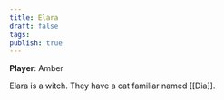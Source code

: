 ```yaml
---
title: Elara
draft: false
tags: 
publish: true
---
```

**Player**: Amber

Elara is a witch.  They have a cat familiar named [[Dia]].